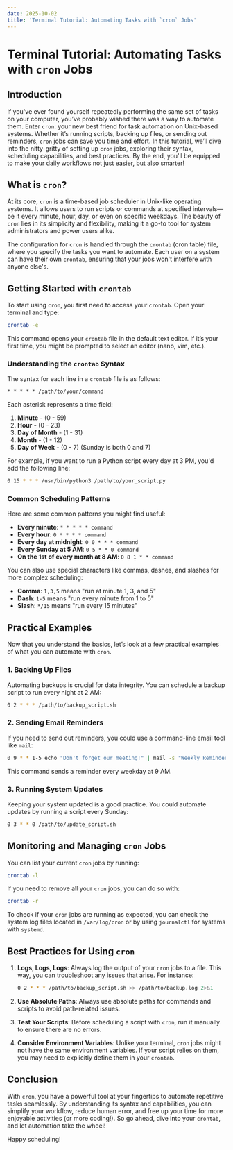 ```yaml
---
date: 2025-10-02
title: 'Terminal Tutorial: Automating Tasks with `cron` Jobs'
---
```


# Terminal Tutorial: Automating Tasks with `cron` Jobs

## Introduction

If you've ever found yourself repeatedly performing the same set of tasks on your computer, you’ve probably wished there was a way to automate them. Enter `cron`: your new best friend for task automation on Unix-based systems. Whether it’s running scripts, backing up files, or sending out reminders, `cron` jobs can save you time and effort. In this tutorial, we’ll dive into the nitty-gritty of setting up `cron` jobs, exploring their syntax, scheduling capabilities, and best practices. By the end, you'll be equipped to make your daily workflows not just easier, but also smarter!

<!-- more -->
## What is `cron`?

At its core, `cron` is a time-based job scheduler in Unix-like operating systems. It allows users to run scripts or commands at specified intervals—be it every minute, hour, day, or even on specific weekdays. The beauty of `cron` lies in its simplicity and flexibility, making it a go-to tool for system administrators and power users alike.

The configuration for `cron` is handled through the `crontab` (cron table) file, where you specify the tasks you want to automate. Each user on a system can have their own `crontab`, ensuring that your jobs won't interfere with anyone else's.

## Getting Started with `crontab`

To start using `cron`, you first need to access your `crontab`. Open your terminal and type:

```bash
crontab -e
```

This command opens your `crontab` file in the default text editor. If it’s your first time, you might be prompted to select an editor (nano, vim, etc.).

### Understanding the `crontab` Syntax

The syntax for each line in a `crontab` file is as follows:

```
* * * * * /path/to/your/command
```

Each asterisk represents a time field:

1. **Minute** - (0 - 59)
2. **Hour** - (0 - 23)
3. **Day of Month** - (1 - 31)
4. **Month** - (1 - 12)
5. **Day of Week** - (0 - 7) (Sunday is both 0 and 7)

For example, if you want to run a Python script every day at 3 PM, you'd add the following line:

```bash
0 15 * * * /usr/bin/python3 /path/to/your_script.py
```

### Common Scheduling Patterns

Here are some common patterns you might find useful:

- **Every minute**: `* * * * * command`
- **Every hour**: `0 * * * * command`
- **Every day at midnight**: `0 0 * * * command`
- **Every Sunday at 5 AM**: `0 5 * * 0 command`
- **On the 1st of every month at 8 AM**: `0 8 1 * * command`

You can also use special characters like commas, dashes, and slashes for more complex scheduling:

- **Comma**: `1,3,5` means "run at minute 1, 3, and 5"
- **Dash**: `1-5` means "run every minute from 1 to 5"
- **Slash**: `*/15` means "run every 15 minutes"

## Practical Examples

Now that you understand the basics, let’s look at a few practical examples of what you can automate with `cron`.

### 1. Backing Up Files

Automating backups is crucial for data integrity. You can schedule a backup script to run every night at 2 AM:

```bash
0 2 * * * /path/to/backup_script.sh
```

### 2. Sending Email Reminders

If you need to send out reminders, you could use a command-line email tool like `mail`:

```bash
0 9 * * 1-5 echo "Don't forget our meeting!" | mail -s "Weekly Reminder" your_email@example.com
```

This command sends a reminder every weekday at 9 AM.

### 3. Running System Updates

Keeping your system updated is a good practice. You could automate updates by running a script every Sunday:

```bash
0 3 * * 0 /path/to/update_script.sh
```

## Monitoring and Managing `cron` Jobs

You can list your current `cron` jobs by running:

```bash
crontab -l
```

If you need to remove all your `cron` jobs, you can do so with:

```bash
crontab -r
```

To check if your `cron` jobs are running as expected, you can check the system log files located in `/var/log/cron` or by using `journalctl` for systems with `systemd`.

## Best Practices for Using `cron`

1. **Logs, Logs, Logs**: Always log the output of your `cron` jobs to a file. This way, you can troubleshoot any issues that arise. For instance:
   ```bash
   0 2 * * * /path/to/backup_script.sh >> /path/to/backup.log 2>&1
   ```

2. **Use Absolute Paths**: Always use absolute paths for commands and scripts to avoid path-related issues.

3. **Test Your Scripts**: Before scheduling a script with `cron`, run it manually to ensure there are no errors.

4. **Consider Environment Variables**: Unlike your terminal, `cron` jobs might not have the same environment variables. If your script relies on them, you may need to explicitly define them in your `crontab`.

## Conclusion

With `cron`, you have a powerful tool at your fingertips to automate repetitive tasks seamlessly. By understanding its syntax and capabilities, you can simplify your workflow, reduce human error, and free up your time for more enjoyable activities (or more coding!). So go ahead, dive into your `crontab`, and let automation take the wheel!

Happy scheduling!